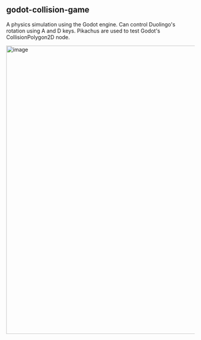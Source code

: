 ## godot-collision-game

A physics simulation using the Godot engine. Can control Duolingo's rotation using A and D keys. Pikachus are used to test Godot's CollisionPolygon2D node.

<img width="768" alt="image" src="https://user-images.githubusercontent.com/46638829/180780216-31df2f02-7195-4c1f-96e5-9339aa4e0be3.png">
